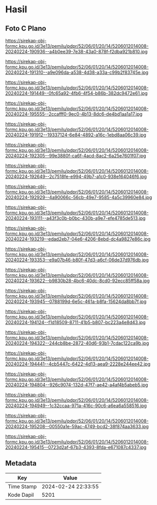 # Hasil

## Foto C Plano

https://sirekap-obj-formc.kpu.go.id/3e13/pemilu/pdpr/52/06/01/20/14/5206012014008-20240224-190936--a4b0ee39-7e38-43a0-878f-f2dba921b810.jpg

https://sirekap-obj-formc.kpu.go.id/3e13/pemilu/pdpr/52/06/01/20/14/5206012014008-20240224-191310--a9e096da-a538-4d38-a33a-c99b2f83745e.jpg

https://sirekap-obj-formc.kpu.go.id/3e13/pemilu/pdpr/52/06/01/20/14/5206012014008-20240224-191449--0fc65a92-4fb6-4f54-b86b-382dc9472e61.jpg

https://sirekap-obj-formc.kpu.go.id/3e13/pemilu/pdpr/52/06/01/20/14/5206012014008-20240224-195555--2ccafff0-9ec0-4b13-8dc6-de4bd1aa1a17.jpg

https://sirekap-obj-formc.kpu.go.id/3e13/pemilu/pdpr/52/06/01/20/14/5206012014008-20240224-191912--19337124-6e84-4892-a16c-1ebd8aa06c39.jpg

https://sirekap-obj-formc.kpu.go.id/3e13/pemilu/pdpr/52/06/01/20/14/5206012014008-20240224-192305--99e3880f-ca6f-4acd-8ac2-6a25e7601f07.jpg

https://sirekap-obj-formc.kpu.go.id/3e13/pemilu/pdpr/52/06/01/20/14/5206012014008-20240224-192649--2c7518fe-e994-49b7-a1c0-938e164046f6.jpg

https://sirekap-obj-formc.kpu.go.id/3e13/pemilu/pdpr/52/06/01/20/14/5206012014008-20240224-192929--4a90066c-56cb-49e7-9585-4a5c39960e84.jpg

https://sirekap-obj-formc.kpu.go.id/3e13/pemilu/pdpr/52/06/01/20/14/5206012014008-20240224-193111--a43f3c0b-b0bc-430b-a9e7-efe4785de513.jpg

https://sirekap-obj-formc.kpu.go.id/3e13/pemilu/pdpr/52/06/01/20/14/5206012014008-20240224-193219--edad2eb7-04e6-4206-8ebd-dc4a9827e86c.jpg

https://sirekap-obj-formc.kpu.go.id/3e13/pemilu/pdpr/52/06/01/20/14/5206012014008-20240224-193353--e9a07b46-b80f-47d3-a6cf-06de37d976db.jpg

https://sirekap-obj-formc.kpu.go.id/3e13/pemilu/pdpr/52/06/01/20/14/5206012014008-20240224-193622--b9830b28-4bc6-40dc-8cd0-92ecc85ff58a.jpg

https://sirekap-obj-formc.kpu.go.id/3e13/pemilu/pdpr/52/06/01/20/14/5206012014008-20240224-193945--0788199d-6e5c-461a-b8fa-15624da8bb7f.jpg

https://sirekap-obj-formc.kpu.go.id/3e13/pemilu/pdpr/52/06/01/20/14/5206012014008-20240224-194124--f1d18509-8711-41b5-b807-bc223a4e8d43.jpg

https://sirekap-obj-formc.kpu.go.id/3e13/pemilu/pdpr/52/06/01/20/14/5206012014008-20240224-194322--244cb8be-2872-40d6-93b1-7cdac122ca9b.jpg

https://sirekap-obj-formc.kpu.go.id/3e13/pemilu/pdpr/52/06/01/20/14/5206012014008-20240224-194441--4cb5447c-6422-4d13-aea9-2228e244ee42.jpg

https://sirekap-obj-formc.kpu.go.id/3e13/pemilu/pdpr/52/06/01/20/14/5206012014008-20240224-194804--926c9074-132d-47f7-ae42-a4af4b5abeb5.jpg

https://sirekap-obj-formc.kpu.go.id/3e13/pemilu/pdpr/52/06/01/20/14/5206012014008-20240224-194949--1c32ccaa-971a-416c-90c6-a6ea6a558516.jpg

https://sirekap-obj-formc.kpu.go.id/3e13/pemilu/pdpr/52/06/01/20/14/5206012014008-20240224-195208--00550a1e-59ac-4749-bcd2-38f874aa3633.jpg

https://sirekap-obj-formc.kpu.go.id/3e13/pemilu/pdpr/52/06/01/20/14/5206012014008-20240224-195415--0723d2af-67b3-4393-8fda-e671087c4337.jpg


## Metadata

| Key        | Value               |
| ---------- | ------------------- |
| Time Stamp | 2024-02-24 22:33:55 |
| Kode Dapil | 5201                |



